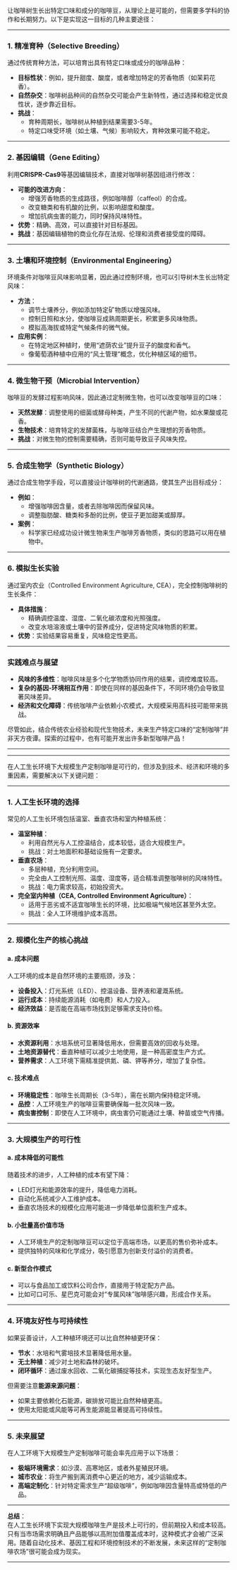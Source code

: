 
让咖啡树生长出特定口味和成分的咖啡豆，从理论上是可能的，但需要多学科的协作和长期努力。以下是实现这一目标的几种主要途径：

---

### **1. 精准育种（Selective Breeding）**

通过传统育种方法，可以培育出具有特定口味或成分的咖啡品种：

- **目标性状**：例如，提升甜度、酸度，或者增加特定的芳香物质（如茉莉花香）。
- **自然杂交**：咖啡树品种间的自然杂交可能会产生新特性，通过选择和稳定优良性状，逐步靠近目标。
- **挑战**：
    - 育种周期长，咖啡树从种植到结果需要3-5年。
    - 特定口味受环境（如土壤、气候）影响较大，育种效果可能不稳定。

---

### **2. 基因编辑（Gene Editing）**

利用**CRISPR-Cas9**等基因编辑技术，直接对咖啡树基因组进行修改：

- **可能的改进方向**：
    - 增强芳香物质的生成路径，例如咖啡醇（caffeol）的合成。
    - 改变糖类和有机酸的比例，以影响甜度和酸度。
    - 增加抗病虫害的能力，同时保持风味特性。
- **优势**：精确、高效，可以直接针对目标基因。
- **挑战**：基因编辑植物的商业化存在法规、伦理和消费者接受度的障碍。

---

### **3. 土壤和环境控制（Environmental Engineering）**

环境条件对咖啡豆风味影响显著，因此通过控制环境，也可以引导树木生长出特定风味：

- **方法**：
    - 调节土壤养分，例如添加特定矿物质以增强风味。
    - 控制日照和水分，使咖啡豆成熟周期更长，积累更多风味物质。
    - 模拟高海拔或特定气候条件的微气候。
- **应用实例**：
    - 在特定地区种植时，使用“遮荫农业”提升豆子的酸度和香气。
    - 像葡萄酒种植中应用的“风土管理”概念，优化种植区域的细节。

---

### **4. 微生物干预（Microbial Intervention）**

咖啡豆的发酵过程影响风味，因此通过定制微生物，也可以改变咖啡豆的口味：

- **天然发酵**：调整使用的细菌或酵母种类，产生不同的代谢产物，如水果酸或花香。
- **生物技术**：培育特定的发酵菌株，与咖啡豆结合产生理想的芳香物质。
- **挑战**：对微生物的控制需要精确，否则可能导致豆子风味失控。

---

### **5. 合成生物学（Synthetic Biology）**

通过合成生物学手段，可以直接设计咖啡树的代谢通路，使其生产出目标成分：

- **例如**：
    - 增强咖啡因含量，或者去除咖啡因而保留风味。
    - 调整脂肪酸、糖类和多酚的比例，使豆子更加甜美或醇厚。
- **案例**：
    - 科学家已经成功设计微生物来生产咖啡芳香物质，类似的思路可以用在植物中。

---

### **6. 模拟生长实验**

通过室内农业（Controlled Environment Agriculture, CEA），完全控制咖啡树的生长条件：

- **具体措施**：
    - 精确调控温度、湿度、二氧化碳浓度和光照强度。
    - 改变水培溶液或土壤中的营养成分，促进特定风味物质的积累。
- **优势**：实验结果容易重复，风味稳定性更高。

---

### **实践难点与展望**

- **风味的多维性**：咖啡风味是多个化学物质协同作用的结果，调控难度较高。
- **复杂的基因-环境相互作用**：即使在同样的基因条件下，不同环境仍会导致显著风味差异。
- **经济和文化障碍**：传统咖啡产业依赖小农模式，大规模采用高科技可能带来挑战。

尽管如此，结合传统农业经验和现代生物技术，未来生产特定口味的“定制咖啡”并非天方夜谭。探索的过程中，也有可能开发出许多新型咖啡产品！

---


---

在人工生长环境下大规模生产定制咖啡是可行的，但涉及到技术、经济和环境的多重因素，需要解决以下关键问题：

---

### **1. 人工生长环境的选择**

常见的人工生长环境包括温室、垂直农场和室内种植系统：

- **温室种植**：
    - 利用自然光与人工控温结合，成本较低，适合大规模生产。
    - 挑战：对土地面积和基础设施有一定要求。
- **垂直农场**：
    - 多层种植，充分利用空间。
    - 完全由人工控制光照、温度、湿度等，适合精准调整咖啡树的风味特性。
    - 挑战：电力需求较高，初始投资大。
- **完全室内种植（CEA, Controlled Environment Agriculture）**：
    - 适用于恶劣或不适宜咖啡生长的环境，比如极端气候地区甚至外太空。
    - 挑战：全人工环境维护成本高昂。

---

### **2. 规模化生产的核心挑战**

#### **a. 成本问题**

人工环境的成本是自然环境的主要瓶颈，涉及：

- **设备投入**：灯光系统（LED）、控温设备、营养液和灌溉系统。
- **运行成本**：持续能源消耗（如电费）和人力投入。
- **经济效益**：是否能在高端市场找到足够需求支持价格。

#### **b. 资源效率**

- **水资源利用**：水培系统可显著降低用水，但需要高效的回收与处理。
- **土地资源替代**：垂直种植可以减少土地使用，是一种高密度生产方式。
- **营养需求**：人工环境下需精准提供氮、磷、钾等养分，增加了复杂性。

#### **c. 技术难点**

- **环境稳定性**：咖啡生长周期长（3-5年），需在长期内保持稳定环境。
- **品控**：人工环境生产的咖啡豆需要确保每一批次风味一致。
- **病虫害控制**：即使在人工环境中，病虫害仍可能通过土壤、种苗或空气传播。

---

### **3. 大规模生产的可行性**

#### **a. 成本降低的可能性**

随着技术的进步，人工种植的成本有望下降：

- LED灯光和能源效率的提升，降低电力消耗。
- 自动化系统减少人工维护成本。
- 垂直农场技术的规模化应用可能进一步降低单位面积生产成本。

#### **b. 小批量高价值市场**

- 人工环境生产的定制咖啡豆可以定位于高端市场，以更高的售价弥补成本。
- 提供独特的风味和化学成分，吸引愿意为创新支付溢价的消费者。

#### **c. 新型合作模式**

- 可以与食品加工或饮料公司合作，直接用于特定配方产品。
- 比如可口可乐、星巴克可能会对“专属风味”咖啡感兴趣，形成合作关系。

---

### **4. 环境友好性与可持续性**

如果妥善设计，人工种植环境还可以比自然种植更环保：

- **节水**：水培和气雾培技术显著降低用水量。
- **无土种植**：减少对土地和森林的破坏。
- **闭环循环**：通过废水回收、二氧化碳捕捉等技术，实现生态友好型生产。

但需要注意**能源来源问题**：

- 如果主要依赖化石能源，碳排放可能比自然种植更高。
- 使用太阳能或风能等可再生能源能显著提高可持续性。

---

### **5. 未来展望**

在人工环境下大规模生产定制咖啡可能会率先应用于以下场景：

- **极端环境需求**：如沙漠、高寒地区，或者外星殖民环境。
- **城市农业**：将生产搬到离消费中心更近的地方，减少运输成本。
- **高端定制化**：针对特定需求生产“超级咖啡”，例如咖啡因含量特高或特低的产品。

---

**总结**：  
在人工生长环境下实现大规模咖啡生产是技术上可行的，但前期投入和成本较高。只有当市场需求明确且产品能够以高附加值覆盖成本时，这种模式才会被广泛采用。随着自动化技术、基因工程和环境控制技术的不断发展，未来这样的“定制咖啡农场”很可能会成为现实。

---

